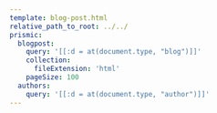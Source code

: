 ```yaml
---
template: blog-post.html
relative_path_to_root: ../../
prismic:
  blogpost:
    query: '[[:d = at(document.type, "blog")]]'
    collection:
      fileExtension: 'html'
    pageSize: 100
  authors:
    query: '[[:d = at(document.type, "author")]]'
---
```

